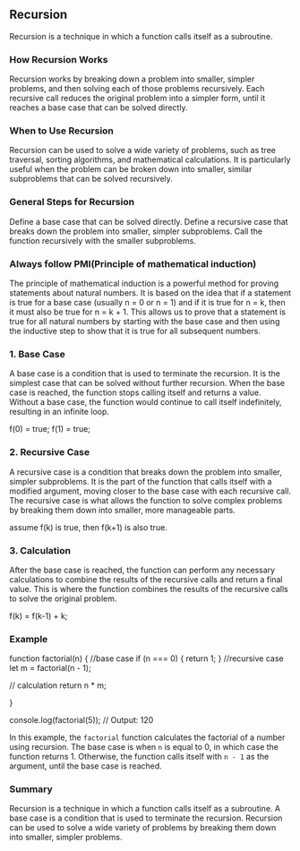 ## Recursion
Recursion is a technique in which a function calls itself as a subroutine.

### How Recursion Works
Recursion works by breaking down a problem into smaller, simpler problems, and then solving each of those problems recursively. Each recursive call reduces the original problem into a simpler form, until it reaches a base case that can be solved directly.

### When to Use Recursion
Recursion can be used to solve a wide variety of problems, such as tree traversal, sorting algorithms, and mathematical calculations. It is particularly useful when the problem can be broken down into smaller, similar subproblems that can be solved recursively.

### General Steps for Recursion
Define a base case that can be solved directly.
Define a recursive case that breaks down the problem into smaller, simpler subproblems.
Call the function recursively with the smaller subproblems.

### Always follow PMI(Principle of mathematical induction)

The principle of mathematical induction is a powerful method for proving statements about natural numbers. It is based on the idea that if a statement is true for a base case (usually n = 0 or n = 1) and if it is true for n = k, then it must also be true for n = k + 1. This allows us to prove that a statement is true for all natural numbers by starting with the base case and then using the inductive step to show that it is true for all subsequent numbers.


### 1. Base Case
A base case is a condition that is used to terminate the recursion. It is the simplest case that can be solved without further recursion. When the base case is reached, the function stops calling itself and returns a value. Without a base case, the function would continue to call itself indefinitely, resulting in an infinite loop.

f(0) = true;
f(1) = true;

### 2. Recursive Case
A recursive case is a condition that breaks down the problem into smaller, simpler subproblems. It is the part of the function that calls itself with a modified argument, moving closer to the base case with each recursive call. The recursive case is what allows the function to solve complex problems by breaking them down into smaller, more manageable parts.

assume f(k) is true, then f(k+1) is also true.

### 3. Calculation
After the base case is reached, the function can perform any necessary calculations to combine the results of the recursive calls and return a final value. This is where the function combines the results of the recursive calls to solve the original problem.

f(k) = f(k-1) + k;

### Example
function factorial(n) {
  //base case
  if (n === 0) {
    return 1;
  }
  //recursive case
    let m = factorial(n - 1);
  
  // calculation
  return n * m;
  
}

console.log(factorial(5)); // Output: 120

In this example, the `factorial` function calculates the factorial of a number using recursion. The base case is when `n` is equal to 0, in which case the function returns 1. Otherwise, the function calls itself with `n - 1` as the argument, until the base case is reached.

### Summary

Recursion is a technique in which a function calls itself as a subroutine.
A base case is a condition that is used to terminate the recursion.
Recursion can be used to solve a wide variety of problems by breaking them down into smaller, simpler problems.
